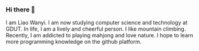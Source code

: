 ### Hi there 👋
I am Liao Wanyi. I am now studying computer science and technology at GDUT. In life, I am a lively and cheerful person. I like mountain climbing. Recently, I am addicted to playing mahjong and love nature. I hope to learn more programming knowledge on the github platform.




<!--
**bredyy/bredyy** is a ✨ _special_ ✨ repository because its `README.md` (this file) appears on your GitHub profile.

Here are some ideas to get you started:

- 🔭 I’m currently working on ...
- 🌱 I’m currently learning ...
- 👯 I’m looking to collaborate on ...
- 🤔 I’m looking for help with ...
- 💬 Ask me about ...
- 📫 How to reach me: ...
- 😄 Pronouns: ...
- ⚡ Fun fact: ...
-->
